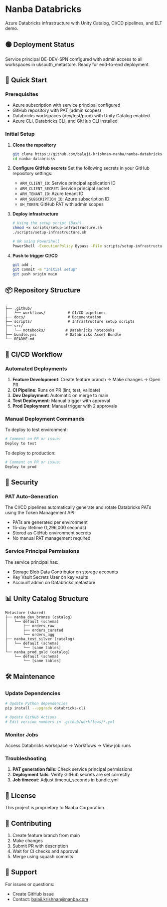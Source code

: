 # Nanba Databricks

Azure Databricks infrastructure with Unity Catalog, CI/CD pipelines, and ELT demo.

## 🟢 Deployment Status
Service principal DE-DEV-SPN configured with admin access to all workspaces in uksouth_metastore. Ready for end-to-end deployment.

## 🚀 Quick Start

### Prerequisites

- Azure subscription with service principal configured
- GitHub repository with PAT (admin scopes)
- Databricks workspaces (dev/test/prod) with Unity Catalog enabled
- Azure CLI, Databricks CLI, and GitHub CLI installed

### Initial Setup

1. **Clone the repository**
   ```bash
   git clone https://github.com/balaji-krishnan-nanba/nanba-databricks.git
   cd nanba-databricks
   ```

2. **Configure GitHub secrets**
   Set the following secrets in your GitHub repository settings:
   - `ARM_CLIENT_ID`: Service principal application ID
   - `ARM_CLIENT_SECRET`: Service principal secret
   - `ARM_TENANT_ID`: Azure tenant ID
   - `ARM_SUBSCRIPTION_ID`: Azure subscription ID
   - `GH_TOKEN`: GitHub PAT with admin scopes

3. **Deploy infrastructure**
   ```bash
   # Using the setup script (Bash)
   chmod +x scripts/setup-infrastructure.sh
   ./scripts/setup-infrastructure.sh

   # OR using PowerShell
   PowerShell -ExecutionPolicy Bypass -File scripts/setup-infrastructure.ps1
   ```

4. **Push to trigger CI/CD**
   ```bash
   git add .
   git commit -m "Initial setup"
   git push origin main
   ```

## 📦 Repository Structure

```
.
├── .github/
│   └── workflows/          # CI/CD pipelines
├── docs/                   # Documentation
├── scripts/                # Infrastructure setup scripts
├── src/
│   └── notebooks/         # Databricks notebooks
├── bundle.yml             # Databricks Asset Bundle
└── README.md
```

## 🔄 CI/CD Workflow

### Automated Deployments

1. **Feature Development**: Create feature branch → Make changes → Open PR
2. **CI Pipeline**: Runs on PR (lint, test, validate)
3. **Dev Deployment**: Automatic on merge to main
4. **Test Deployment**: Manual trigger with approval
5. **Prod Deployment**: Manual trigger with 2 approvals

### Manual Deployment Commands

To deploy to test environment:
```bash
# Comment on PR or issue:
Deploy to test
```

To deploy to production:
```bash
# Comment on PR or issue:
Deploy to prod
```

## 🔐 Security

### PAT Auto-Generation

The CI/CD pipelines automatically generate and rotate Databricks PATs using the Token Management API:
- PATs are generated per environment
- 15-day lifetime (1,296,000 seconds)
- Stored as GitHub environment secrets
- No manual PAT management required

### Service Principal Permissions

The service principal has:
- Storage Blob Data Contributor on storage accounts
- Key Vault Secrets User on key vaults
- Account admin on Databricks metastore

## 📊 Unity Catalog Structure

```
Metastore (shared)
├── nanba_dev_bronze (catalog)
│   └── default (schema)
│       ├── orders_raw
│       ├── orders_curated
│       └── orders_agg
├── nanba_test_silver (catalog)
│   └── default (schema)
│       └── [same tables]
└── nanba_prod_gold (catalog)
    └── default (schema)
        └── [same tables]
```

## 🛠️ Maintenance

### Update Dependencies

```bash
# Update Python dependencies
pip install --upgrade databricks-cli

# Update GitHub Actions
# Edit version numbers in .github/workflows/*.yml
```

### Monitor Jobs

Access Databricks workspace → Workflows → View job runs

### Troubleshooting

1. **PAT generation fails**: Check service principal permissions
2. **Deployment fails**: Verify GitHub secrets are set correctly
3. **Job timeout**: Adjust timeout_seconds in bundle.yml

## 📝 License

This project is proprietary to Nanba Corporation.

## 🤝 Contributing

1. Create feature branch from main
2. Make changes
3. Submit PR with description
4. Wait for CI checks and approval
5. Merge using squash commits

## 📧 Support

For issues or questions:
- Create GitHub issue
- Contact: balaji.krishnan@nanba.com
